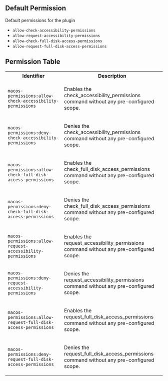 ## Default Permission

Default permissions for the plugin

- `allow-check-accessibility-permissions`
- `allow-request-accessibility-permissions`
- `allow-check-full-disk-access-permissions`
- `allow-request-full-disk-access-permissions`

## Permission Table

<table>
<tr>
<th>Identifier</th>
<th>Description</th>
</tr>


<tr>
<td>

`macos-permissions:allow-check-accessibility-permissions`

</td>
<td>

Enables the check_accessibility_permissions command without any pre-configured scope.

</td>
</tr>

<tr>
<td>

`macos-permissions:deny-check-accessibility-permissions`

</td>
<td>

Denies the check_accessibility_permissions command without any pre-configured scope.

</td>
</tr>

<tr>
<td>

`macos-permissions:allow-check-full-disk-access-permissions`

</td>
<td>

Enables the check_full_disk_access_permissions command without any pre-configured scope.

</td>
</tr>

<tr>
<td>

`macos-permissions:deny-check-full-disk-access-permissions`

</td>
<td>

Denies the check_full_disk_access_permissions command without any pre-configured scope.

</td>
</tr>

<tr>
<td>

`macos-permissions:allow-request-accessibility-permissions`

</td>
<td>

Enables the request_accessibility_permissions command without any pre-configured scope.

</td>
</tr>

<tr>
<td>

`macos-permissions:deny-request-accessibility-permissions`

</td>
<td>

Denies the request_accessibility_permissions command without any pre-configured scope.

</td>
</tr>

<tr>
<td>

`macos-permissions:allow-request-full-disk-access-permissions`

</td>
<td>

Enables the request_full_disk_access_permissions command without any pre-configured scope.

</td>
</tr>

<tr>
<td>

`macos-permissions:deny-request-full-disk-access-permissions`

</td>
<td>

Denies the request_full_disk_access_permissions command without any pre-configured scope.

</td>
</tr>
</table>
